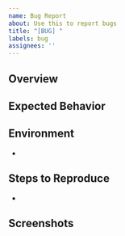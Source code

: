 ```yaml
---
name: Bug Report
about: Use this to report bugs
title: "[BUG] "
labels: bug
assignees: ''
---
```


## Overview


## Expected Behavior


## Environment
-

## Steps to Reproduce
-

## Screenshots
